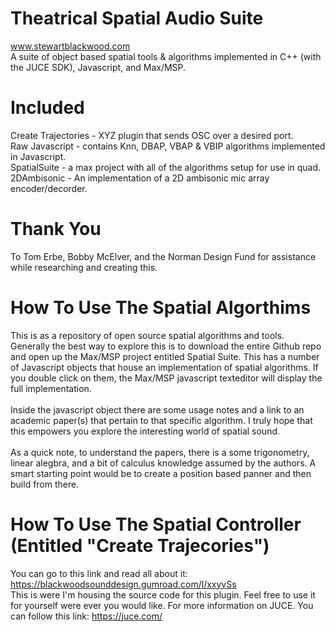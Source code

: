 # Theatrical Spatial Audio Suite
www.stewartblackwood.com
<br>
A suite of object based spatial tools & algorithms implemented in C++ (with the JUCE SDK), Javascript, and Max/MSP. 

# Included
Create Trajectories - XYZ plugin that sends OSC over a desired port. 
<br>
Raw Javascript - contains Knn, DBAP, VBAP & VBIP algorithms implemented in Javascript. 
<br>
SpatialSuite - a max project with all of the algorithms setup for use in quad.
<br>
2DAmbisonic - An implementation of a 2D ambisonic mic array encoder/decorder. 

# Thank You 
To Tom Erbe, Bobby McElver, and the Norman Design Fund for assistance while researching and creating this.
<br>

# How To Use The Spatial Algorthims
This is as a repository of open source spatial algorithms and tools. Generally the best way to explore this is to download the entire Github repo and open up the Max/MSP project entitled Spatial Suite. This has a number of Javascript objects that house an implementation of spatial algorithms. If you double click on them, the Max/MSP javascript texteditor will display the full implementation.   
<br> 
Inside the javascript object there are some usage notes and a link to an academic paper(s) that pertain to that specific algorithm. I truly hope that this empowers you explore the interesting world of spatial sound.   
<br>
As a quick note, to understand the papers, there is a some trigonometry, linear alegbra, and a bit of calculus knowledge assumed by the authors. A smart starting point would be to create a position based panner and then build from there.

# How To Use The Spatial Controller (Entitled "Create Trajecories")
You can go to this link and read all about it: https://blackwoodsounddesign.gumroad.com/l/xxyvSs 
<br>
This is were I'm housing the source code for this plugin. Feel free to use it for yourself were ever you would like. For more information on JUCE. You can follow this link: https://juce.com/ 
